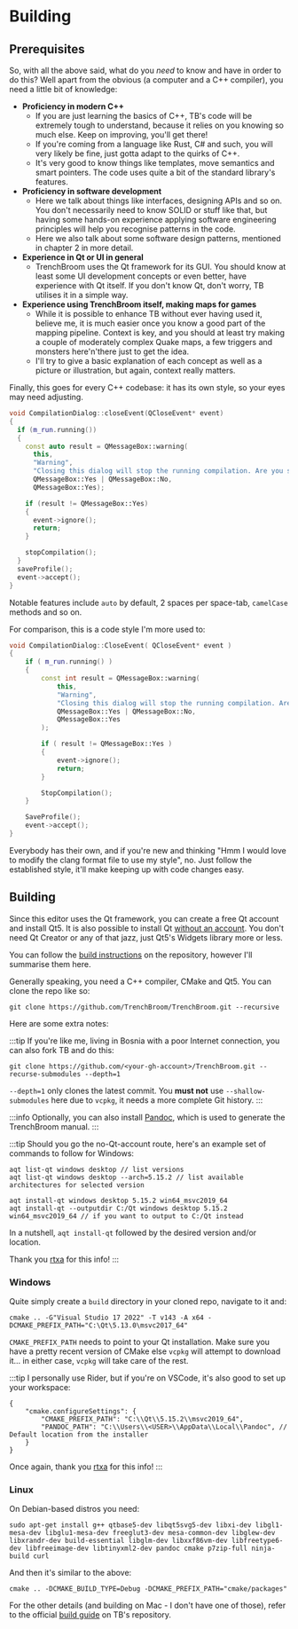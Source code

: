 # Building

## Prerequisites

So, with all the above said, what do you *need* to know and have in order to do this? Well apart from the obvious (a computer and a C++ compiler), you need a little bit of knowledge:

* **Proficiency in modern C++**
	* If you are just learning the basics of C++, TB's code will be extremely tough to understand, because it relies on you knowing so much else. Keep on improving, you'll get there!
	* If you're coming from a language like Rust, C# and such, you will very likely be fine, just gotta adapt to the quirks of C++.
	* It's very good to know things like templates, move semantics and smart pointers. The code uses quite a bit of the standard library's features.
* **Proficiency in software development**
	* Here we talk about things like interfaces, designing APIs and so on. You don't necessarily need to know SOLID or stuff like that, but having some hands-on experience applying software engineering principles will help you recognise patterns in the code.
	* Here we also talk about some software design patterns, mentioned in chapter 2 in more detail.
* **Experience in Qt or UI in general**
	* TrenchBroom uses the Qt framework for its GUI. You should know at least some UI development concepts or even better, have experience with Qt itself. If you don't know Qt, don't worry, TB utilises it in a simple way.
* **Experience using TrenchBroom itself, making maps for games**
	* While it is possible to enhance TB without ever having used it, believe me, it is much easier once you know a good part of the mapping pipeline. Context is key, and you should at least try making a couple of moderately complex Quake maps, a few triggers and monsters here'n'there just to get the idea.
	* I'll try to give a basic explanation of each concept as well as a picture or illustration, but again, context really matters.

Finally, this goes for every C++ codebase: it has its own style, so your eyes may need adjusting.

```cpp
void CompilationDialog::closeEvent(QCloseEvent* event)
{
  if (m_run.running())
  {
    const auto result = QMessageBox::warning(
      this,
      "Warning",
      "Closing this dialog will stop the running compilation. Are you sure?",
      QMessageBox::Yes | QMessageBox::No,
      QMessageBox::Yes);

    if (result != QMessageBox::Yes)
    {
      event->ignore();
      return;
    }

    stopCompilation();
  }
  saveProfile();
  event->accept();
}
```
Notable features include `auto` by default, 2 spaces per space-tab, `camelCase` methods and so on.

For comparison, this is a code style I'm more used to:
```cpp
void CompilationDialog::CloseEvent( QCloseEvent* event )
{
	if ( m_run.running() )
	{
		const int result = QMessageBox::warning(
			this,
			"Warning",
			"Closing this dialog will stop the running compilation. Are you sure?",
			QMessageBox::Yes | QMessageBox::No,
			QMessageBox::Yes
		);

		if ( result != QMessageBox::Yes )
		{
			event->ignore();
			return;
		}

		StopCompilation();
	}

	SaveProfile();
	event->accept();
}
```
Everybody has their own, and if you're new and thinking "Hmm I would love to modify the clang format file to use my style", no. Just follow the established style, it'll make keeping up with code changes easy.

## Building

Since this editor uses the Qt framework, you can create a free Qt account and install Qt5. It is also possible to install Qt [without an account](https://github.com/miurahr/aqtinstall). You don't need Qt Creator or any of that jazz, just Qt5's Widgets library more or less. 

You can follow the [build instructions](https://github.com/TrenchBroom/TrenchBroom/blob/master/Build.md) on the repository, however I'll summarise them here.

Generally speaking, you need a C++ compiler, CMake and Qt5. You can clone the repo like so:
```
git clone https://github.com/TrenchBroom/TrenchBroom.git --recursive
```

Here are some extra notes:

:::tip
If you're like me, living in Bosnia with a poor Internet connection, you can also fork TB and do this:
```
git clone https://github.com/<your-gh-account>/TrenchBroom.git --recurse-submodules --depth=1
```
`--depth=1` only clones the latest commit. You **must not** use `--shallow-submodules` here due to `vcpkg`, it needs a more complete Git history.
:::

:::info
Optionally, you can also install [Pandoc](https://pandoc.org/), which is used to generate the TrenchBroom manual.
:::

:::tip
Should you go the no-Qt-account route, here's an example set of commands to follow for Windows:
```
aqt list-qt windows desktop // list versions 
aqt list-qt windows desktop --arch=5.15.2 // list available architectures for selected version

aqt install-qt windows desktop 5.15.2 win64_msvc2019_64
aqt install-qt --outputdir C:/Qt windows desktop 5.15.2 win64_msvc2019_64 // if you want to output to C:/Qt instead
```

In a nutshell, `aqt install-qt` followed by the desired version and/or location.

Thank you [rtxa](https://github.com/rtxa) for this info!
:::

### Windows
Quite simply create a `build` directory in your cloned repo, navigate to it and:
```
cmake .. -G"Visual Studio 17 2022" -T v143 -A x64 -DCMAKE_PREFIX_PATH="C:\Qt\5.13.0\msvc2017_64"
```

`CMAKE_PREFIX_PATH` needs to point to your Qt installation. Make sure you have a pretty recent version of CMake else `vcpkg` will attempt to download it... in either case, `vcpkg` will take care of the rest.

:::tip
I personally use Rider, but if you're on VSCode, it's also good to set up your workspace:
```
{
    "cmake.configureSettings": {
        "CMAKE_PREFIX_PATH": "C:\\Qt\\5.15.2\\msvc2019_64",
        "PANDOC_PATH": "C:\\Users\\<USER>\\AppData\\Local\\Pandoc", // Default location from the installer
    }
}
```

Once again, thank you [rtxa](https://github.com/rtxa) for this info!
:::

### Linux
On Debian-based distros you need:
```
sudo apt-get install g++ qtbase5-dev libqt5svg5-dev libxi-dev libgl1-mesa-dev libglu1-mesa-dev freeglut3-dev mesa-common-dev libglew-dev libxrandr-dev build-essential libglm-dev libxxf86vm-dev libfreetype6-dev libfreeimage-dev libtinyxml2-dev pandoc cmake p7zip-full ninja-build curl
```

And then it's similar to the above:
```
cmake .. -DCMAKE_BUILD_TYPE=Debug -DCMAKE_PREFIX_PATH="cmake/packages"
```

For the other details (and building on Mac - I don't have one of those), refer to the official [build guide](https://github.com/TrenchBroom/TrenchBroom/blob/master/Build.md) on TB's repository.

